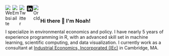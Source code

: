 [<img align="left" width="22px" alt="Website" src="https://github.com/FortAwesome/Font-Awesome/blob/master/svgs/solid/home.svg" />][website]
[<img align="left" width="22px" alt="Email" src="https://github.com/FortAwesome/Font-Awesome/blob/master/svgs/solid/envelope-square.svg" />][email]
[<img align="left" width="22px" alt="Twitter" src="https://github.com/FortAwesome/Font-Awesome/blob/master/svgs/brands/twitter-square.svg" />][twitter]
[<img align="left" width="22px" alt="LinkedIn" src="https://github.com/simple-icons/simple-icons/blob/develop/icons/linkedin.svg" />][linkedin]
[<img align="left" width="22px" alt="OrcId" src="https://github.com/simple-icons/simple-icons/blob/develop/icons/orcid.svg" />][orcid]
<br />

### Hi there 👋 I'm Noah!
I specialize in environmental economics and policy. I have nearly 5 years of experience programming in R, with an advanced skill set in machine learning, scientific computing, and data visualization. I currently work as a consultant at [Industrial Economics, Incorporated (IEc)](https://www.indecon.com) in Cambridge, MA.


[website]: https://www.noah-silver.com
[email]: mailto:nasilver20@gmail.com
[twitter]: https://twitter.com/noahsilver12
[orcid]: https://orcid.org/0000-0003-4307-5769
[linkedin]: https://www.linkedin.com/in/noah-silver
